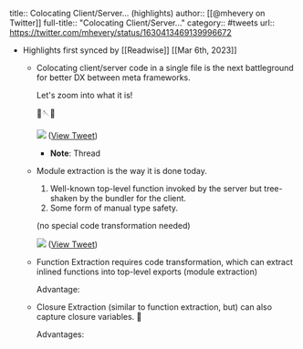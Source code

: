 title:: Colocating Client/Server... (highlights)
author:: [[@mhevery on Twitter]]
full-title:: "Colocating Client/Server..."
category:: #tweets
url:: https://twitter.com/mhevery/status/1630413469139996672

- Highlights first synced by [[Readwise]] [[Mar 6th, 2023]]
	- Colocating client/server code in a single file is the next battleground for better DX between meta frameworks.
	  
	  Let's zoom into what it is!
	  
	  🧵🪡🧶 
	  
	  ![](https://pbs.twimg.com/media/FqBkZ3laYAA-sSF.jpg) ([View Tweet](https://twitter.com/mhevery/status/1630413469139996672))
		- **Note**: Thread
	- Module extraction is the way it is done today.
	  1) Well-known top-level function invoked by the server but tree-shaken by the bundler for the client.
	  2) Some form of manual type safety.
	  
	  (no special code transformation needed) 
	  
	  ![](https://pbs.twimg.com/media/FqBkanoaEAAfgHu.jpg) ([View Tweet](https://twitter.com/mhevery/status/1630413505903087617))
	- Function Extraction requires code transformation, which can extract inlined functions into top-level exports (module extraction)
	  
	  Advantage:
	- Closure Extraction (similar to function extraction, but) can also capture closure variables. 🤯
	  
	  Advantages: